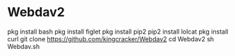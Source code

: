 # Webdav2
pkg install bash 
pkg install figlet 
pkg install pip2
pip2 install lolcat 
pkg install curl 
git clone https://github.com/kingcracker/Webdav2
cd Webdav2
sh Webdav.sh
